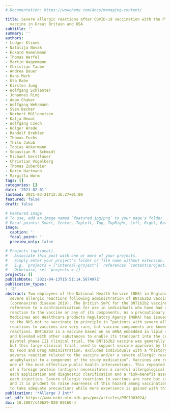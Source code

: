 ```yaml
---
# Documentation: https://wowchemy.com/docs/managing-content/

title: Severe allergic reactions after COVID-19 vaccination with the Pfizer/BioNTech
  vaccine in Great Britain and USA
subtitle: ''
summary: ''
authors:
- Ludger Klimek
- Natalija Novak
- Eckard Hamelmann
- Thomas Werfel
- Martin Wagenmann
- Christian Taube
- Andrea Bauer
- Hans Merk
- Uta Rabe
- Kirsten Jung
- Wolfgang Schlenter
- Johannes Ring
- Adam Chaker
- Wolfgang Wehrmann
- Sven Becker
- Norbert Mülleneisen
- Katja Nemat
- Wolfgang Czech
- Holger Wrede
- Randolf Brehler
- Thomas Fuchs
- Thilo Jakob
- Tobias Ankermann
- Sebastian M. Schmidt
- Michael Gerstlauer
- Christian Vogelberg
- Thomas Zuberbier
- Karin Hartmann
- Margitta Worm
tags: []
categories: []
date: '2021-02-01'
lastmod: 2021-03-21T12:36:27+01:00
featured: false
draft: false

# Featured image
# To use, add an image named `featured.jpg/png` to your page's folder.
# Focal points: Smart, Center, TopLeft, Top, TopRight, Left, Right, BottomLeft, Bottom, BottomRight.
image:
  caption: ''
  focal_point: ''
  preview_only: false

# Projects (optional).
#   Associate this post with one or more of your projects.
#   Simply enter your project's folder or file name without extension.
#   E.g. `projects = ["internal-project"]` references `content/project/deep-learning/index.md`.
#   Otherwise, set `projects = []`.
projects: []
publishDate: '2021-04-13T15:51:14.587497Z'
publication_types:
- '2'
abstract: Two employees of the National Health Service (NHS) in England developed
  severe allergic reactions following administration of BNT162b2 vaccine against COVID-19
  (coronavirus disease 2019). The British SmPC for the BNT162b2 vaccine already includes
  reference to a contraindication for use in individuals who have had an allergic
  reaction to the vaccine or any of its components. As a precautionary measure, the
  Medicines and Healthcare products Regulatory Agency (MHRA) has issued interim guidance
  to the NHS not to vaccinate in principle in “patients with severe allergies”. Allergic
  reactions to vaccines are very rare, but vaccine components are known to cause allergic
  reactions. BNT162b2 is a vaccine based on an mRNA embedded in lipid nanoparticles
  and blended with other substances to enable its transport into the cells. In the
  pivotal phase III clinical trial, the BNT162b2 vaccine was generally well tolerated,
  but this large clinical trial, used to support vaccine approval by the MHRA and
  US Food and Drug Administration, excluded individuals with a “history of a severe
  adverse reaction related to the vaccine and/or a severe allergic reaction (e.g.,
  anaphylaxis) to a component of the study medication”. Vaccines are recognized as
  one of the most effective public health interventions. This repeated administration
  of a foreign protein (antigen) necessitates a careful allergological history before
  each application and diagnostic clarification and a risk–benefit assessment before
  each injection. Severe allergic reactions to vaccines are rare but can be life-threatening,
  and it is prudent to raise awareness of this hazard among vaccination teams and
  to take adequate precautions while more experience is gained with this new vaccine.
publication: '*Allergo J Int*'
url_pdf: https://www.ncbi.nlm.nih.gov/pmc/articles/PMC7903024/
doi: 10.1007/s40629-020-00160-4
---
```

